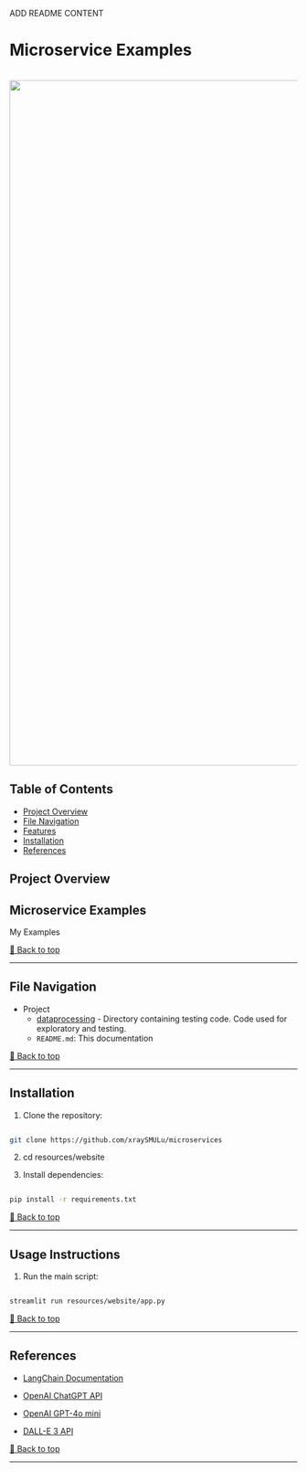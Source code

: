 ADD README CONTENT
# **Microservice Examples**
<a id="idtop"></a>  
<img src="./resources/content/hdssr.png" width="1200">

## Table of Contents
* [Project Overview](#Project-Overview)
* [File Navigation](#File-Navigation)
* [Features](#Features)
* [Installation](#Installation)
* [References](#References)


## Project Overview

## Microservice Examples

My Examples

[🔼 Back to top](#idtop)
<hr>

## File Navigation

* Project
    -  [dataprocessing](dataprocessing) - Directory containing testing code. Code used for exploratory and testing.   
    -  `README.md`: This documentation 

[🔼 Back to top](#idtop)
<hr>

## Installation

1. Clone the repository:

```bash

git clone https://github.com/xraySMULu/microservices

```

2. cd resources/website

3. Install dependencies:

```bash

pip install -r requirements.txt

```

[🔼 Back to top](#idtop)
<hr>


## Usage Instructions

1. Run the main script:
    

```bash

streamlit run resources/website/app.py

```

[🔼 Back to top](#idtop)
<hr>

## References

- [LangChain Documentation](https://python.langchain.com/)

- [OpenAI ChatGPT API](https://platform.openai.com/docs/)

- [OpenAI GPT-4o mini](https://openai.com/index/gpt-4o-mini-advancing-cost-efficient-intelligence/)

- [DALL-E 3 API](https://help.openai.com/en/articles/8555480-dall-e-3-api)

[🔼 Back to top](#idtop)
<hr>
